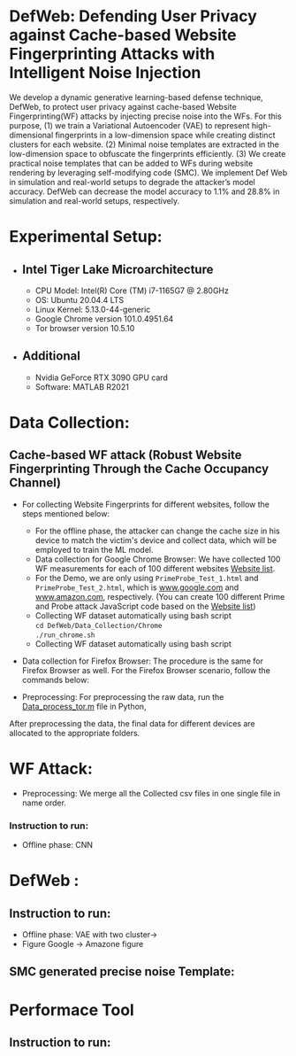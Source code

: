 # DefWeb: Defending User Privacy against Cache-based Website Fingerprinting Attacks with Intelligent Noise Injection
We develop a dynamic generative learning-based defense technique, DefWeb, to protect user privacy against cache-based Website Fingerprinting(WF) attacks by injecting precise noise into the WFs. For this purpose, (1) we train a Variational Autoencoder (VAE) to represent high-dimensional fingerprints in a low-dimension space while creating distinct clusters for each website. (2) Minimal noise templates are extracted in the low-dimension space to obfuscate the fingerprints efficiently. (3) We create practical noise templates that can be added to WFs during website rendering by leveraging self-modifying code (SMC). We implement Def Web in simulation and real-world setups to degrade the attacker’s model accuracy. DefWeb can decrease the model accuracy to 1.1% and 28.8% in simulation and real-world setups, respectively.  

# Experimental Setup:
- ## Intel Tiger Lake Microarchitecture
  * CPU Model: Intel(R) Core (TM) i7-1165G7 @ 2.80GHz
  * OS: Ubuntu 20.04.4 LTS
  * Linux Kernel: 5.13.0-44-generic
  * Google Chrome version 101.0.4951.64
  * Tor browser version 10.5.10
- ## Additional 
  * Nvidia GeForce RTX 3090 GPU card
  * Software: MATLAB R2021


# Data Collection:
## Cache-based WF attack (Robust Website Fingerprinting Through the Cache Occupancy Channel)
- For collecting Website Fingerprints for different websites, follow the steps mentioned below:<br/>
  * For the offline phase, the attacker can change the cache size in his device to match the victim's device and collect data, which will be employed to train the ML model. 
  * Data collection for Google Chrome Browser: We have collected 100 WF measurements for each of 100 different websites [Website list](https://github.com/hunie-son/DefWeb/blob/main/Data_Collection/website_list.txt).
  * For the Demo, we are only using `PrimeProbe_Test_1.html` and `PrimeProbe_Test_2.html`, which is www.google.com and www.amazon.com, respectively. (You can create 100 different Prime and Probe attack JavaScript code based on the [Website list](https://github.com/hunie-son/DefWeb/blob/main/Data_Collection/website_list.txt))
  * Collecting WF dataset automatically using bash script
  <br/>`cd DefWeb/Data_Collection/Chrome`<br/>
  `./run_chrome.sh`<br/>
   * Collecting WF dataset automatically using bash script


- Data collection for Firefox Browser:
The procedure is the same for Firefox Browser as well. For the Firefox Browser scenario, follow the commands below: <br/>

- Preprocessing: For preprocessing the raw data, run the  [Data_process_tor.m](https://github.com/main/Data_Collection/Data_process%20_tor.m) file in Python,

After preprocessing the data, the final data for different devices are allocated to the appropriate folders.


# WF Attack:
- Preprocessing: We merge all the Collected csv files in one single file in name order.
### Instruction to run:
- Offline phase: CNN


# DefWeb :
## Instruction to run:
- Offline phase: VAE with two cluster->  
- Figure Google -> Amazone figure

## SMC generated precise noise Template:


# Performace Tool
## Instruction to run:

